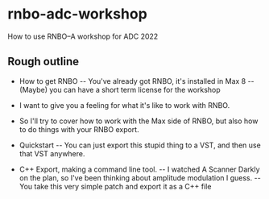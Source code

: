 # rnbo-adc-workshop
How to use RNBO–A workshop for ADC 2022

## Rough outline

- How to get RNBO
-- You've already got RNBO, it's installed in Max 8
-- (Maybe) you can have a short term license for the workshop

- I want to give you a feeling for what it's like to work with RNBO.
- So I'll try to cover how to work with the Max side of RNBO, but also how to do things with your RNBO export.

- Quickstart
-- You can just export this stupid thing to a VST, and then use that VST anywhere.

- C++ Export, making a command line tool.
-- I watched A Scanner Darkly on the plan, so I've been thinking about amplitude modulation I guess. 
-- You take this very simple patch and export it as a C++ file
